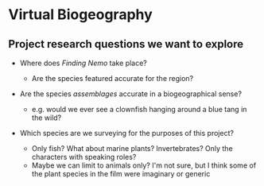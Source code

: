 # Virtual Biogeography
## Project research questions we want to explore

* Where does *Finding Nemo* take place?
  - Are the species featured accurate for the region?

* Are the species *assemblages* accurate in a biogeographical sense?
  - e.g. would we ever see a clownfish hanging around a blue tang in the wild?

* Which species are we surveying for the purposes of this project?
  - Only fish? What about marine plants? Invertebrates? Only the characters with speaking roles?
  - Maybe we can limit to animals only? I'm not sure, but I think some of the plant species in the film were imaginary or generic
